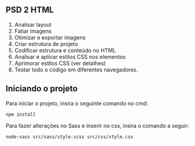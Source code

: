 ## PSD 2 HTML

1. Analisar layout
2. Fatiar imagens
3. Otimizar e exportar imagens
4. Criar estrutura de projeto 
5. Codificar estrutura e conteúdo no HTML
6. Analisar e aplicar estilos CSS nos elementos
7. Aprimorar estilos CSS (ver detalhes)
8. Testar todo o código em diferentes navegadores.


## Iniciando o projeto

Para iniciar o projeto, insira o seguinte comando no cmd:

`npm install`

Para fazer alterações no Sass e inserir no css, insira o comando a seguir:

`node-sass src/sass/style.scss src/css/style.css`